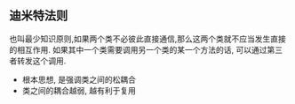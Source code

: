 ## 迪米特法则
也叫最少知识原则,如果两个类不必彼此直接通信,那么这两个类就不应当发生直接的相互作用. 如果其中一个类需要调用另一个类的某一个方法的话, 可以通过第三者转发这个调用.

- 根本思想, 是强调类之间的松耦合
- 类之间的耦合越弱, 越有利于复用

